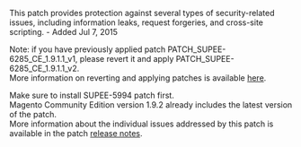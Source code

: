 This patch provides protection against several types of security-related issues, including information leaks, request forgeries, and cross-site scripting. - Added Jul 7, 2015

Note: if you have previously applied patch PATCH_SUPEE-6285_CE_1.9.1.1_v1, please revert it and apply PATCH_SUPEE-6285_CE_1.9.1.1_v2.  
More information on reverting and applying patches is available [here](http://devdocs.magento.com/guides/m1x/other/ht_install-patches.html).

Make sure to install SUPEE-5994 patch first.  
Magento Community Edition version 1.9.2 already includes the latest version of the patch.  
More information about the individual issues addressed by this patch is available in the patch [release notes](http://merch.docs.magento.com/ce/user_guide/Magento_Community_Edition_User_Guide.html#magento/patch-releases-2015.html).
